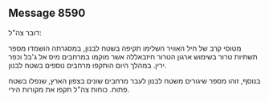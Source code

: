 ## Message 8590

דובר צה"ל:

מטוסי קרב של חיל האוויר השלימו תקיפה בשטח לבנון, במסגרתה הושמדו מספר תשתיות טרור בשימוש ארגון הטרור חיזבאללה אשר מוקמו במרחבים מיס אל ג'בל וכפר ירין. במהלך היום הותקפו מרחבים נוספים בשטח לבנון.

בנוסף, זוהו מספר שיגורים משטח לבנון לעבר מרחבים שונים בצפון הארץ, שנפלו בשטח פתוח. כוחות צה"ל תקפו את מקורות הירי.

